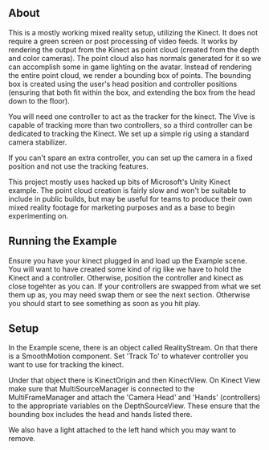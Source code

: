 About
-----

This is a mostly working mixed reality setup, utilizing the Kinect. It does not require a green screen or post processing of video feeds. It works by rendering the output from the Kinect as point cloud (created from the depth and color cameras). The point cloud also has normals generated for it so we can accomplish some in game lighting on the avatar. Instead of rendering the entire point cloud, we render a bounding box of points. The bounding box is created using the user's head position and controller positions (ensuring that both fit within the box, and extending the box from the head down to the floor).

You will need one controller to act as the tracker for the kinect. The Vive is capable of tracking more than two controllers, so a third controller can be dedicated to tracking the Kinect. We set up a simple rig using a standard camera stabilizer.

If you can't spare an extra controller, you can set up the camera in a fixed position and not use the tracking features.

This project mostly uses hacked up bits of Microsoft's Unity Kinect example. The point cloud creation is fairly slow and won't be suitable to include in public builds, but may be useful for teams to produce their own mixed reality footage for marketing purposes and as a base to begin experimenting on.

Running the Example
-------------------

Ensure you have your kinect plugged in and load up the Example scene. You will want to have created some kind of rig like we have to hold the Kinect and a controller. Otherwise, position the controller and kinect as close togehter as you can. If your controllers are swapped from what we set them up as, you may need swap them or see the next section. Otherwise you should start to see something as soon as you hit play.

Setup
-----

In the Example scene, there is an object called RealityStream. On that there is a SmoothMotion component. Set 'Track To' to whatever controller you want to use for tracking the kinect.

Under that object there is KinectOrigin and then KinectView. On Kinect View make sure that MultiSourceManager is connected to the MultiFrameManager and attach the 'Camera Head' and 'Hands' (controllers) to the appropriate variables on the DepthSourceView. These ensure that the bounding box includes the head and hands listed there.

We also have a light attached to the left hand which you may want to remove. 




